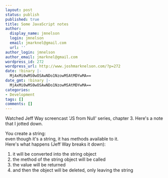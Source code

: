 ```yaml
---
layout: post
status: publish
published: true
title: Some JavaScript notes
author:
  display_name: jmnelson
  login: jmnelson
  email: jmarknel@gmail.com
  url: ''
author_login: jmnelson
author_email: jmarknel@gmail.com
wordpress_id: 272
wordpress_url: http://www.joshmarknelson.com/?p=272
date: !binary |-
  MjAxMi0wMS0wOSAwNDo1NzowMSAtMDYwMA==
date_gmt: !binary |-
  MjAxMi0wMS0wOSAwNDo1NzowMSAtMDYwMA==
categories:
- Development
tags: []
comments: []
---
```

<p>Watched Jeff Way screencast 'JS from Null' series, chapter 3. Here's a note that I jotted down.</p>
<p>You create a string:<br />
even though it's a string, it has methods available to it.<br />
Here's what happens (Jeff Way breaks it down):</p>
<ol>
<li>it will be converted into the string object</li>
<li>the method of the string object will be called</li>
<li>the value will be returned</li>
<li>and then the object will be deleted, only leaving the string</li>
</ol>
